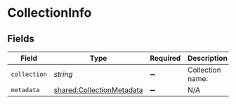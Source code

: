 # CollectionInfo


## Fields

| Field                                                                  | Type                                                                   | Required                                                               | Description                                                            |
| ---------------------------------------------------------------------- | ---------------------------------------------------------------------- | ---------------------------------------------------------------------- | ---------------------------------------------------------------------- |
| `collection`                                                           | *string*                                                               | :heavy_minus_sign:                                                     | Collection name.                                                       |
| `metadata`                                                             | [shared.CollectionMetadata](../../models/shared/collectionmetadata.md) | :heavy_minus_sign:                                                     | N/A                                                                    |